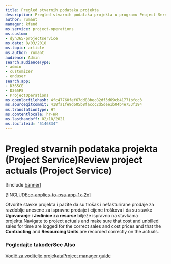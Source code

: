 ```yaml
---
title: Pregled stvarnih podataka projekta
description: Pregled stvarnih podataka projekta u programu Project Service
author: rumant
manager: kfend
ms.service: project-operations
ms.custom:
- dyn365-projectservice
ms.date: 8/03/2018
ms.topic: article
ms.author: rumant
audience: Admin
search.audienceType:
- admin
- customizer
- enduser
search.app:
- D365CE
- D365PS
- ProjectOperations
ms.openlocfilehash: 4fc47760fef67dd88bec82df3d69cb41771bfcc3
ms.sourcegitcommit: 418fa1fe9d605b8faccc2d5dee1b04b4e753f194
ms.translationtype: HT
ms.contentlocale: hr-HR
ms.lasthandoff: 02/10/2021
ms.locfileid: "5146834"
---
```

# <a name="review-project-actuals-project-service"></a><span data-ttu-id="c7615-103">Pregled stvarnih podataka projekta (Project Service)</span><span class="sxs-lookup"><span data-stu-id="c7615-103">Review project actuals (Project Service)</span></span>

[!include [banner](../includes/psa-now-project-operations.md)]

[!INCLUDE[cc-applies-to-psa-app-1x-2x](../includes/cc-applies-to-psa-app-1x-2x.md)]

<span data-ttu-id="c7615-104">Otvorite stavke projekta i pazite da su trošak i nefakturirane prodaje za razdoblje unesene za ispravne prodaje i cijene troškova i da su stavke **Ugovaranje** i **Jedinice za resurse** bilježe ispravno na stavkama projekta.</span><span class="sxs-lookup"><span data-stu-id="c7615-104">Navigate to project actuals and make sure that cost and unbilled sales for time are logged for the correct sales and cost prices and that the **Contracting** and **Resourcing Units** are recorded correctly on the actuals.</span></span>  
  
### <a name="see-also"></a><span data-ttu-id="c7615-105">Pogledajte također</span><span class="sxs-lookup"><span data-stu-id="c7615-105">See Also</span></span>  
 [<span data-ttu-id="c7615-106">Vodič za voditelje projekata</span><span class="sxs-lookup"><span data-stu-id="c7615-106">Project manager guide</span></span>](../psa/project-manager-guide.md)
